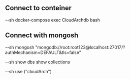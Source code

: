 ## Connect to conteiner

--sh
docker-compose exec CloudArchdb bash

## Connect with mongosh

--sh
mongosh "mongodb://root:root123@localhost:27017/?authMechanism=DEFAULT&tls=false"


--sh
show dbs
show collections

--sh
use ("cloudArch")

